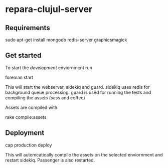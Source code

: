 repara-clujul-server
====================

Requirements
------------

sudo apt-get install mongodb redis-server graphicsmagick

Get started
-----------

To start the *development* enviornment run

  foreman start

This will start the webserver, sidekiq and guard. sidekiq uses redis for
background queue processing. guard is used for running the tests and compiling
the assets (sass and coffee)

Assets are compiled with

  rake compile:assets

Deployment
----------

  cap production deploy

This will automcatically compile the assets on the selected enviornment and restart sidekiq.
Passenger is also restarted.
